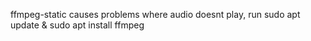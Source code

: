 ffmpeg-static causes problems where audio doesnt play, run sudo apt update & sudo apt install ffmpeg